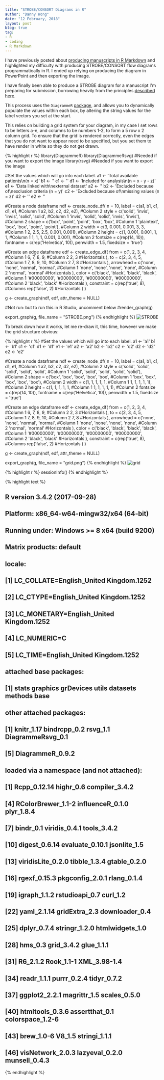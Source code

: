 ```yaml
---
title: "STROBE/CONSORT Diagrams in R"
author: "Danny Wong"
date: "12 February, 2018"
layout: post
blog: true
tag:
- R
- coding
- R Markdown
---
```


I have previously posted about [producing manuscripts in R Markdown](http://dannyjnwong.github.io/Predicting-Postop-Morbidity-Elective-Surgical-Patients-using-SORT/) and highlighted my difficulty with producing STROBE/CONSORT flow diagrams programmatically in R. I ended up relying on producing the diagram in PowerPoint and then exporting the image.

I have finally been able to produce a STROBE diagram for a manuscript I'm preparing for submission, borrowing heavily from the principles [described here](https://scriptsandstatistics.wordpress.com/2017/12/22/how-to-draw-a-consort-flow-diagram-using-r-and-graphviz/). 

This process uses the `DiagrammeR` [package](http://rich-iannone.github.io/DiagrammeR/), and allows you to dynamically populate the values within each box, by altering the string values for the label vectors you set at the start.

This relies on building a grid system for your diagram, in my case I set rows to be letters a-e, and columns to be numbers 1-2, to form a 5 row x 2 column grid. To ensure that the grid is rendered correctly, even the edges that you do not want to appear need to be specified, but you set them to have render in white so they do not get drawn.


{% highlight r %}
library(DiagrammeR)
library(DiagrammeRsvg) #Needed if you want to export the image
library(rsvg) #Needed if you want to export the image

#Set the values which will go into each label.
a1 <- 'Total available patients\n(n = x)'
b1 <- ''
c1 <- ''
d1 <- 'Included for analysis\n(n = x - y - z)'
e1 <- 'Data linked with\nexternal dataset'
a2 <- ''
b2 <- 'Excluded because of\nexclusion criteria (n = y)'
c2 <- 'Excluded because of\nmissing values (n = z)'
d2 <- ''
e2 <- ''

#Create a node dataframe
ndf <- create_node_df(
  n = 10,
  label = c(a1, b1, c1, d1, e1, #Column 1
            a2, b2, c2, d2, e2), #Column 2
  style = c('solid', 'invis', 'invis', 'solid', 'solid', #Column 1
            'invis', 'solid', 'solid', 'invis', 'invis'), #Column 2
  shape = c('box', 'point', 'point', 'box', 'box', #Column 1 
            'plaintext', 'box', 'box', 'point', 'point'), #Column 2
  width = c(3, 0.001, 0.001, 3, 3, #Column 1
            2, 2.5, 2.5, 0.001, 0.001), #Column 2
  height = c(1, 0.001, 0.001, 1, 1, #Column 1
             1, 1, 1, 0.001, 0.001), #Column 2
  fontsize = c(rep(14, 10)),
  fontname = c(rep('Helvetica', 10)),
  penwidth = 1.5,
  fixedsize = 'true')

#Create an edge dataframe
edf <- create_edge_df(
  from = c(1, 2, 3, 4, #Column 1
           6, 7, 8, 9, #Column 2
           2, 3 #Horizontals
           ),
  to = c(2, 3, 4, 5, #Column 1
         7, 8, 9, 10, #Column 2
         7, 8 #Horizontals
         ),
  arrowhead = c('none', 'none', 'normal', 'normal', #Column 1
                'none', 'none', 'none', 'none', #Column 2
                'normal', 'normal' #Horizontals
                ),
  color = c('black', 'black', 'black', 'black', #Column 1
            '#00000000', '#00000000', '#00000000', '#00000000', #Column 2
            'black', 'black' #Horizontals
            ),
  constraint = c(rep('true', 8), #Columns
                 rep('false', 2) #Horizontals
                 )
)
  
g <- create_graph(ndf,
                  edf,
                  attr_theme = NULL)

#Not run: but to run this in R Studio, uncomment below
#render_graph(g)

export_graph(g, file_name = "STROBE.png")
{% endhighlight %}
![STROBE](/figures/2018-02-12-STROBE-CONSORT-Diagrams-in-R/grid.png)

To break down how it works, let me re-draw it, this time, however we make the grid structure obvious:


{% highlight r %}
#Set the values which will go into each label.
a1 <- 'a1'
b1 <- 'b1'
c1 <- 'c1'
d1 <- 'd1'
e1 <- 'e1'
a2 <- 'a2'
b2 <- 'b2'
c2 <- 'c2'
d2 <- 'd2'
e2 <- 'e2'

#Create a node dataframe
ndf <- create_node_df(
  n = 10,
  label = c(a1, b1, c1, d1, e1, #Column 1
            a2, b2, c2, d2, e2), #Column 2
  style = c('solid', 'solid', 'solid', 'solid', 'solid', #Column 1
            'solid', 'solid', 'solid', 'solid', 'solid'), #Column 2
  shape = c('box', 'box', 'box', 'box', 'box', #Column 1 
            'box', 'box', 'box', 'box', 'box'), #Column 2
  width = c(1, 1, 1, 1, 1, #Column 1
            1, 1, 1, 1, 1), #Column 2
  height = c(1, 1, 1, 1, 1, #Column 1
             1, 1, 1, 1, 1), #Column 2
  fontsize = c(rep(14, 10)),
  fontname = c(rep('Helvetica', 10)),
  penwidth = 1.5,
  fixedsize = 'true')

#Create an edge dataframe
edf <- create_edge_df(
  from = c(1, 2, 3, 4, #Column 1
           6, 7, 8, 9, #Column 2
           2, 3 #Horizontals
           ),
  to = c(2, 3, 4, 5, #Column 1
         7, 8, 9, 10, #Column 2
         7, 8 #Horizontals
         ),
  arrowhead = c('none', 'none', 'normal', 'normal', #Column 1
                'none', 'none', 'none', 'none', #Column 2
                'normal', 'normal' #Horizontals
                ),
  color = c('black', 'black', 'black', 'black', #Column 1
            '#00000000', '#00000000', '#00000000', '#00000000', #Column 2
            'black', 'black' #Horizontals
            ),
  constraint = c(rep('true', 8), #Columns
                 rep('false', 2) #Horizontals
                 )
)
  
g <- create_graph(ndf,
                  edf,
                  attr_theme = NULL)

export_graph(g, file_name = "grid.png")
{% endhighlight %}
![grid](/figures/2018-02-12-STROBE-CONSORT-Diagrams-in-R/grid.png)


{% highlight r %}
sessionInfo()
{% endhighlight %}



{% highlight text %}
## R version 3.4.2 (2017-09-28)
## Platform: x86_64-w64-mingw32/x64 (64-bit)
## Running under: Windows >= 8 x64 (build 9200)
## 
## Matrix products: default
## 
## locale:
## [1] LC_COLLATE=English_United Kingdom.1252 
## [2] LC_CTYPE=English_United Kingdom.1252   
## [3] LC_MONETARY=English_United Kingdom.1252
## [4] LC_NUMERIC=C                           
## [5] LC_TIME=English_United Kingdom.1252    
## 
## attached base packages:
## [1] stats     graphics  grDevices utils     datasets  methods   base     
## 
## other attached packages:
## [1] knitr_1.17        bindrcpp_0.2      rsvg_1.1          DiagrammeRsvg_0.1
## [5] DiagrammeR_0.9.2 
## 
## loaded via a namespace (and not attached):
##  [1] Rcpp_0.12.14       highr_0.6          compiler_3.4.2    
##  [4] RColorBrewer_1.1-2 influenceR_0.1.0   plyr_1.8.4        
##  [7] bindr_0.1          viridis_0.4.1      tools_3.4.2       
## [10] digest_0.6.14      evaluate_0.10.1    jsonlite_1.5      
## [13] viridisLite_0.2.0  tibble_1.3.4       gtable_0.2.0      
## [16] rgexf_0.15.3       pkgconfig_2.0.1    rlang_0.1.4       
## [19] igraph_1.1.2       rstudioapi_0.7     curl_1.2          
## [22] yaml_2.1.14        gridExtra_2.3      downloader_0.4    
## [25] dplyr_0.7.4        stringr_1.2.0      htmlwidgets_1.0   
## [28] hms_0.3            grid_3.4.2         glue_1.1.1        
## [31] R6_2.1.2           Rook_1.1-1         XML_3.98-1.4      
## [34] readr_1.1.1        purrr_0.2.4        tidyr_0.7.2       
## [37] ggplot2_2.2.1      magrittr_1.5       scales_0.5.0      
## [40] htmltools_0.3.6    assertthat_0.1     colorspace_1.2-6  
## [43] brew_1.0-6         V8_1.5             stringi_1.1.1     
## [46] visNetwork_2.0.3   lazyeval_0.2.0     munsell_0.4.3
{% endhighlight %}

